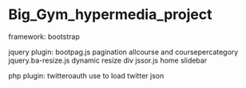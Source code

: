 # Big_Gym_hypermedia_project

framework:
    bootstrap

jquery plugin:
    bootpag.js  pagination allcourse and coursepercategory
    jquery.ba-resize.js  dynamic resize div
    jssor.js home slidebar
    
php plugin:
    twitteroauth use to load twitter json
